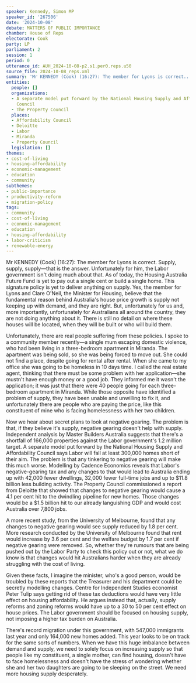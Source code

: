 ```yaml
---
speaker: Kennedy, Simon MP
speaker_id: '267506'
date: '2024-10-08'
debate: MATTERS OF PUBLIC IMPORTANCE
chamber: House of Reps
electorate: Cook
party: LP
parliament: 2
session: 1
period: 0
utterance_id: AUH_2024-10-08-p2.s1.per0.reps.u50
source_file: 2024-10-08_reps.xml
summary: 'Mr KENNEDY (Cook) (16:27): The member for Lyons is correct...'
entities:
  people: []
  organizations:
  - A separate model put forward by the National Housing Supply and Affordability
    Council
  - The Property Council
  places:
  - Affordability Council
  - Deloitte
  - Labor
  - Miranda
  - Property Council
  legislation: []
themes:
- cost-of-living
- housing-affordability
- economic-management
- education
- community
subthemes:
- public-importance
- productivity-reform
- migration-policy
tags:
- community
- cost-of-living
- economic-management
- education
- housing-affordability
- labor-criticism
- renewable-energy
---
```


Mr KENNEDY (Cook) (16:27): The member for Lyons is correct. Supply, supply, supply—that is the answer. Unfortunately for him, the Labor government isn't doing much about that. As of today, the Housing Australia Future Fund is yet to pay out a single cent or build a single home. This signature policy is yet to deliver anything on supply. Yes, the member for Lyons and Clare O'Neil, the Minister for Housing, believe that the fundamental reason behind Australia's house price growth is supply not keeping up with demand, and they are right. But, unfortunately for us and, more importantly, unfortunately for Australians all around the country, they are not doing anything about it. There is still no detail on where these houses will be located, when they will be built or who will build them.

Unfortunately, there are real people suffering from these policies. I spoke to a community member recently—a single mum escaping domestic violence, who had been living in a three-bedroom apartment in Miranda. The apartment was being sold, so she was being forced to move out. She could not find a place, despite going for rental after rental. When she came to my office she was going to be homeless in 10 days time. I called the real estate agent, thinking that there must be some problem with her application—she mustn't have enough money or a good job. They informed me it wasn't the application; it was just that there were 40 people going for each three-bedroom apartment in Miranda. While those opposite have identified a problem of supply, they have been unable and unwilling to fix it, and unfortunately there are people who are paying the price, like this constituent of mine who is facing homelessness with her two children.

Now we hear about secret plans to look at negative gearing. The problem is that, if they believe it's supply, negative gearing doesn't help with supply. Independent analysis by Master Builders Australia suggests that there's a shortfall of 166,000 properties against the Labor government's 1.2 million target. A separate model put forward by the National Housing Supply and Affordability Council says Labor will fall at least 300,000 homes short of their aim. The problem is that any tinkering to negative gearing will make this much worse. Modelling by Cadence Economics reveals that Labor's negative-gearing tax and any changes to that would lead to Australia ending up with 42,000 fewer dwellings, 32,000 fewer full-time jobs and up to $11.8 billion less building activity. The Property Council commissioned a report from Deloitte that showed that changes to negative gearing would cause a 4.1 per cent hit to the dwindling pipeline for new homes. Those changes would be a $1.5 billion hit to our already languishing GDP and would cost Australia over 7,800 jobs.

A more recent study, from the University of Melbourne, found that any changes to negative gearing would see supply reduced by 1.8 per cent. More research conducted by the University of Melbourne found that rent would increase by 3.6 per cent and the welfare budget by 1.7 per cent if negative gearing were removed. So, whether they're rumours that are being pushed out by the Labor Party to check this policy out or not, what we do know is that changes would hit Australians harder when they are already struggling with the cost of living.

Given these facts, I imagine the minister, who's a good person, would be troubled by these reports that the Treasurer and his department could be secretly modelling changes. Centre for Independent Studies economist Peter Tulip says getting rid of these tax deductions would have very little effect on housing affordability. He argues instead that, actually, supply reforms and zoning reforms would have up to a 30 to 50 per cent effect on house prices. The Labor government should be focused on housing supply, not imposing a higher tax burden on Australia.

There's record migration under this government, with 547,000 immigrants last year and only 164,000 new homes added. This year looks to be on track for the same sorts of numbers. When we have this huge imbalance between demand and supply, we need to solely focus on increasing supply so that people like my constituent, a single mother, can find housing, doesn't have to face homelessness and doesn't have the stress of wondering whether she and her two daughters are going to be sleeping on the street. We need more housing supply desperately.